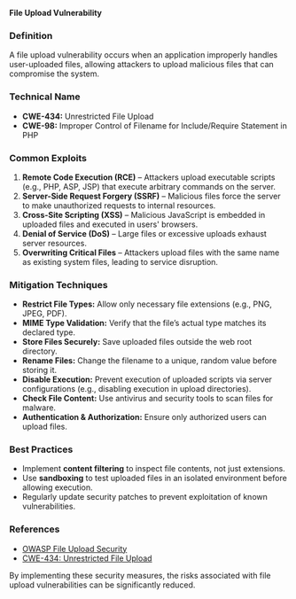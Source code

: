 **File Upload Vulnerability**


### **Definition**

A file upload vulnerability occurs when an application improperly handles user-uploaded files, allowing attackers to upload malicious files that can compromise the system.

### **Technical Name**

- **CWE-434:** Unrestricted File Upload
- **CWE-98:** Improper Control of Filename for Include/Require Statement in PHP

### **Common Exploits**

1. **Remote Code Execution (RCE)** – Attackers upload executable scripts (e.g., PHP, ASP, JSP) that execute arbitrary commands on the server.
2. **Server-Side Request Forgery (SSRF)** – Malicious files force the server to make unauthorized requests to internal resources.
3. **Cross-Site Scripting (XSS)** – Malicious JavaScript is embedded in uploaded files and executed in users' browsers.
4. **Denial of Service (DoS)** – Large files or excessive uploads exhaust server resources.
5. **Overwriting Critical Files** – Attackers upload files with the same name as existing system files, leading to service disruption.

### **Mitigation Techniques**

- **Restrict File Types:** Allow only necessary file extensions (e.g., PNG, JPEG, PDF).
- **MIME Type Validation:** Verify that the file’s actual type matches its declared type.
- **Store Files Securely:** Save uploaded files outside the web root directory.
- **Rename Files:** Change the filename to a unique, random value before storing it.
- **Disable Execution:** Prevent execution of uploaded scripts via server configurations (e.g., disabling execution in upload directories).
- **Check File Content:** Use antivirus and security tools to scan files for malware.
- **Authentication & Authorization:** Ensure only authorized users can upload files.

### **Best Practices**

- Implement **content filtering** to inspect file contents, not just extensions.
- Use **sandboxing** to test uploaded files in an isolated environment before allowing execution.
- Regularly update security patches to prevent exploitation of known vulnerabilities.

### **References**

- [OWASP File Upload Security](https://owasp.org/www-community/vulnerabilities/Unrestricted_File_Upload)
- [CWE-434: Unrestricted File Upload](https://cwe.mitre.org/data/definitions/434.html)

By implementing these security measures, the risks associated with file upload vulnerabilities can be significantly reduced.
